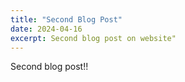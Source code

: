 ```yaml
---
title: "Second Blog Post"
date: 2024-04-16
excerpt: Second blog post on website"
---
```


Second blog post!!
